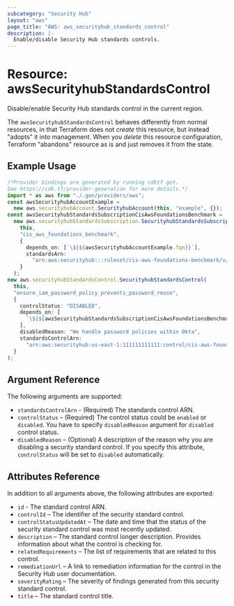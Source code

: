 ```yaml
---
subcategory: "Security Hub"
layout: "aws"
page_title: "AWS: aws_securityhub_standards_control"
description: |-
  Enable/disable Security Hub standards controls.
---
```


# Resource: awsSecurityhubStandardsControl

Disable/enable Security Hub standards control in the current region.

The `awsSecurityhubStandardsControl` behaves differently from normal resources, in that
Terraform does not *create* this resource, but instead "adopts" it
into management. When you *delete* this resource configuration, Terraform "abandons" resource as is and just removes it from the state.

## Example Usage

```typescript
/*Provider bindings are generated by running cdktf get.
See https://cdk.tf/provider-generation for more details.*/
import * as aws from "./.gen/providers/aws";
const awsSecurityhubAccountExample =
  new aws.securityhubAccount.SecurityhubAccount(this, "example", {});
const awsSecurityhubStandardsSubscriptionCisAwsFoundationsBenchmark =
  new aws.securityhubStandardsSubscription.SecurityhubStandardsSubscription(
    this,
    "cis_aws_foundations_benchmark",
    {
      depends_on: [`\${${awsSecurityhubAccountExample.fqn}}`],
      standardsArn:
        "arn:aws:securityhub:::ruleset/cis-aws-foundations-benchmark/v/1.2.0",
    }
  );
new aws.securityhubStandardsControl.SecurityhubStandardsControl(
  this,
  "ensure_iam_password_policy_prevents_password_reuse",
  {
    controlStatus: "DISABLED",
    depends_on: [
      `\${${awsSecurityhubStandardsSubscriptionCisAwsFoundationsBenchmark.fqn}}`,
    ],
    disabledReason: "We handle password policies within Okta",
    standardsControlArn:
      "arn:aws:securityhub:us-east-1:111111111111:control/cis-aws-foundations-benchmark/v/1.2.0/1.10",
  }
);

```

## Argument Reference

The following arguments are supported:

* `standardsControlArn` - (Required) The standards control ARN.
* `controlStatus` – (Required) The control status could be `enabled` or `disabled`. You have to specify `disabledReason` argument for `disabled` control status.
* `disabledReason` – (Optional) A description of the reason why you are disabling a security standard control. If you specify this attribute, `controlStatus` will be set to `disabled` automatically.

## Attributes Reference

In addition to all arguments above, the following attributes are exported:

* `id` - The standard control ARN.
* `controlId` – The identifier of the security standard control.
* `controlStatusUpdatedAt` – The date and time that the status of the security standard control was most recently updated.
* `description` – The standard control longer description. Provides information about what the control is checking for.
* `relatedRequirements` – The list of requirements that are related to this control.
* `remediationUrl` – A link to remediation information for the control in the Security Hub user documentation.
* `severityRating` – The severity of findings generated from this security standard control.
* `title` – The standard control title.
